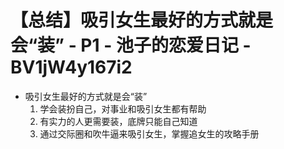 # 【总结】吸引女生最好的方式就是会“装” - P1 - 池子的恋爱日记 - BV1jW4y167i2

-   吸引女生最好的方式就是会“装”
    1.  学会装扮自己，对事业和吸引女生都有帮助
    2.  有实力的人更需要装，底牌只能自己知道
    3.  通过交际圈和吹牛逼来吸引女生，掌握追女生的攻略手册